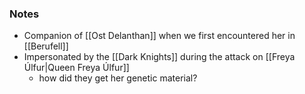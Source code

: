 ### Notes

- Companion of [[Ost Delanthan]] when we first encountered her in [[Berufell]]
- Impersonated by the [[Dark Knights]] during the attack on [[Freya Úlfur|Queen Freya Úlfur]]
	- how did they get her genetic material?

